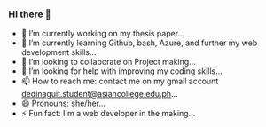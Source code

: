 ### Hi there 👋

<!--
**DanicaDinaguit/DanicaDinaguit** is a ✨ _special_ ✨ repository because its `README.md` (this file) appears on your GitHub profile.

Here are some ideas to get you started: -->

- 🔭 I’m currently working on my thesis paper...
- 🌱 I’m currently learning Github, bash, Azure, and further my web development skills...
- 👯 I’m looking to collaborate on Project making...
- 🤔 I’m looking for help with improving my coding skills...
- 📫 How to reach me: contact me on my gmail account dedinaguit.student@asiancollege.edu.ph...
- 😄 Pronouns: she/her...
- ⚡ Fun fact: I'm a web developer in the making...

